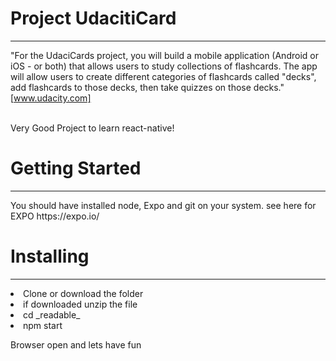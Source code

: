 # Project UdacitiCard
<hr>

"For the UdaciCards project, you will build a mobile application (Android or iOS - or both) that allows users to study collections of flashcards. The app will allow users to create different categories of flashcards called "decks", add flashcards to those decks, then take quizzes on those decks."[www.udacity.com]

<br>
Very Good Project to learn react-native!


# Getting Started
<hr>
You should have installed node, Expo and git on your system.
see here for EXPO
https://expo.io/

# Installing
<hr>
<li>Clone or download the folder</li>
<li>if downloaded unzip the file</li>
<li>cd _readable_</li>
<li>npm start</li>

Browser open and lets have fun